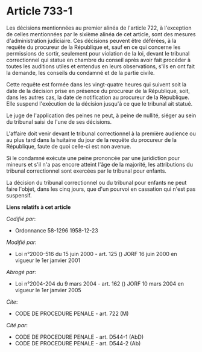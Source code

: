 # Article 733-1

Les décisions mentionnées au premier alinéa de l'article 722, à l'exception de celles mentionnées par le sixième alinéa de
cet article, sont des mesures d'administration judiciaire. Ces décisions peuvent être déférées, à la requête du procureur de
la République et, sauf en ce qui concerne les permissions de sortir, seulement pour violation de la loi, devant le tribunal
correctionnel qui statue en chambre du conseil après avoir fait procéder à toutes les auditions utiles et entendus en leurs
observations, s'ils en ont fait la demande, les conseils du condamné et de la partie civile.

Cette requête est formée dans les vingt-quatre heures qui suivent soit la date de la décision prise en présence du procureur
de la République, soit, dans les autres cas, la date de notification au procureur de la République. Elle suspend l'exécution
de la décision jusqu'à ce que le tribunal ait statué.

Le juge de l'application des peines ne peut, à peine de nullité, siéger au sein du tribunal saisi de l'une de ses décisions.

L'affaire doit venir devant le tribunal correctionnel à la première audience ou au plus tard dans la huitaine du jour de la
requête du procureur de la République, faute de quoi celle-ci est non avenue.

Si le condamné exécute une peine prononcée par une juridiction pour mineurs et s'il n'a pas encore atteint l'âge de la
majorité, les attributions du tribunal correctionnel sont exercées par le tribunal pour enfants.

La décision du tribunal correctionnel ou du tribunal pour enfants ne peut faire l'objet, dans les cinq jours, que d'un
pourvoi en cassation qui n'est pas suspensif.

**Liens relatifs à cet article**

_Codifié par_:

  - Ordonnance 58-1296 1958-12-23

_Modifié par_:

  - Loi n°2000-516 du 15 juin 2000 - art. 125 () JORF 16 juin 2000 en vigueur le 1er janvier 2001

_Abrogé par_:

  - Loi n°2004-204 du 9 mars 2004 - art. 162 () JORF 10 mars 2004 en vigueur le 1er janvier 2005

_Cite_:

  - CODE DE PROCEDURE PENALE - art. 722 (M)

_Cité par_:

  - CODE DE PROCEDURE PENALE - art. D544-1 (AbD)
  - CODE DE PROCEDURE PENALE - art. D544-2 (Ab)
